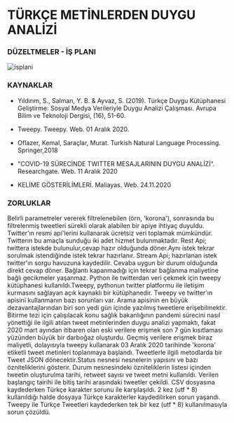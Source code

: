# TÜRKÇE METİNLERDEN DUYGU ANALİZİ
### DÜZELTMELER - İŞ PLANI

![isplani](https://user-images.githubusercontent.com/55896383/103463778-12960780-4d40-11eb-8c8e-e02ff1ce7fca.jpeg)

### KAYNAKLAR
- Yıldırım,  S.,  Salman,  Y.  B. & Ayvaz,  S. (2019). Türkçe  Duygu  Kütüphanesi  Geliştirme:  Sosyal  Medya Verileriyle Duygu Analizi Çalışması. Avrupa Bilim ve Teknoloji Dergisi, (16), 51-60.  

- Tweepy. Tweepy. Web. 01 Aralık 2020.
- Oflazer, Kemal, Saraçlar, Murat. Turkish Natural Language Processing. Springer,2018
- "COVID-19 SÜRECİNDE TWITTER MESAJLARININ DUYGU ANALİZİ". Researchgate. Web. 11 Aralık 2020
- KELİME GÖSTERİLİMLERİ. Maliayas. Web. 24.11.2020

### ZORLUKLAR
Belirli parametreler vererek filtrelenebilen (örn, 'korona'), sonrasında bu filtrelenmiş tweetleri sürekli olarak alabilen bir apiye ihtiyaç duyuldu. Twitter'ın resmi  api'lerini kullanarak ücretsiz veri toplamak mümkündür. Twitterın bu amaçla sunduğu iki adet hizmet bulunmaktadır. Rest Api; twittera istekde bulunulur,cevap hazır olduğunda döner.Aynı istek tekrar sorulmak istendiğinde istek tekrar hazırlanır. Stream Api; hazırlanan istek twitter'ın sorgu havuzuna kaydedilir. Cevaba uygun bir durum olduğunda direkt cevap döner. Bağlantı kapanmadığı için tekrar bağlanma maliyetine bağlı gecikmeler yaşanmaz. Python ile twitterdan veri çekmek için tweepy kütüphanesi kullanıldı.Tweepy, pythonun twitter platformu ile iletişim kurmasını sağlayan açık kaynaklı bir kütüphanedir. Tweepy ve twitter'ın apisini kullanmanın bazı sorunları var. Arama apisinin en büyük dezavantajlarından biri son yedi gün içinde yazılmış tweetlere erişebilmektir. Bitirme tezi için çalışılacak konu sağlık bakanlığının pandemi sürecini nasıl yönettiği ile ilgili atılan tweet metinlerinden duygu analizi yapmaktı, fakat 2020 mart ayından itibaren olan eski verilere erişmek son 7 gün kısıtlaması yüzünden büyük bir darboğaz oluşturdu. Geçmiş verilere erişmek biraz maliyetli, dolayısıyla tweepy kullanarak 03 Aralık 2020 tarihinde 'korona' etiketli tweet metinleri toplanmaya başlandı. Tweetlerle ilgili metodlarda bir Tweet JSON dönecektir.Status nesnesi nesnelerin yapısını ve bazı özniteliklerini gösterir. Durum nesnesindeki özniteliklerin listesi içinden tweetin oluşturulma tarihi, retweet sayısı ve tweet metni kullanıldı. Verilen başlangıç tairihi ile bitiş tarihi arasındaki tweetler çekildi. CSV dosyasına kaydederken Türkçe karakter sorunu ile karşılaşıldı. 2 kez (utf * 8)
kullanıldığı halde dosyaya Türkçe karakterler kaydedilirken sorun yaşandı. Tweepy ile Türkçe Tweetleri kaydederken tek bir kez (utf * 8) kullanılmasıyla sorun çözüldü.
